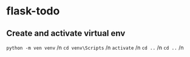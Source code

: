# flask-todo

## Create and activate virtual env
`python -m ven venv` /n
`cd venv\Scripts` /n
`activate` /n
`cd ..` /n
`cd ..` /n

